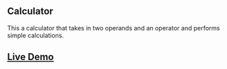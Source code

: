## Calculator
This a calculator that takes in two operands and an operator and performs simple calculations. 

## [Live Demo](https://ekwon86.github.io/calculator)
